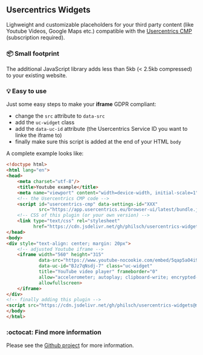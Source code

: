 ## Usercentrics Widgets

Lighweight and customizable placeholders for your third party content (like Youtube Videos, Google Maps etc.) compatible with the [Usercentrics CMP](https://usercentrics.com) (subscription required).

### 📦 Small footprint

The additional JavaScript library adds less than 5kb (< 2.5kb compressed) to your existing website.

### 💡 Easy to use

Just some easy steps to make your **iframe** GDPR compliant:

* change the `src` attribute to `data-src`
* add the `uc-widget` class
* add the `data-uc-id` attribute (the Usercentrics Service ID you want to linke the iframe to)
* finally make sure this script is added at the end of your HTML `body`

A complete example looks like:

```html
<!doctype html>
<html lang="en">
<head>
    <meta charset="utf-8"/>
    <title>Youtube example</title>
    <meta name="viewport" content="width=device-width, initial-scale=1"/>
    <!-- the Usercentrics CMP code -->
    <script id="usercentrics-cmp" data-settings-id="XXX"
            src="https://app.usercentrics.eu/browser-ui/latest/bundle.js" defer=""></script>
    <!-- CSS of this plugin (or your own version) -->
    <link type="text/css" rel="stylesheet" 
          href="https://cdn.jsdelivr.net/gh/philsch/usercentrics-widgets@main/dist/ucw.min.css"/>
</head>
<body>
<div style="text-align: center; margin: 20px">
    <!-- adjusted Youtube iframe -->
    <iframe width="560" height="315"
            data-src="https://www.youtube-nocookie.com/embed/5qap5aO4i9A" 
            data-uc-id="BJz7qNsdj-7" class="uc-widget"
            title="YouTube video player" frameborder="0"
            allow="accelerometer; autoplay; clipboard-write; encrypted-media; gyroscope; picture-in-picture"
            allowfullscreen>
    </iframe>
</div>
<!-- finally adding this plugin -->
<script src="https://cdn.jsdelivr.net/gh/philsch/usercentrics-widgets@main/dist/ucw.js"></script>
</body>
</html>
```

### :octocat: Find more information 

Please see the [Github project](https://github.com/philsch/usercentrics-widgets) for more information.


